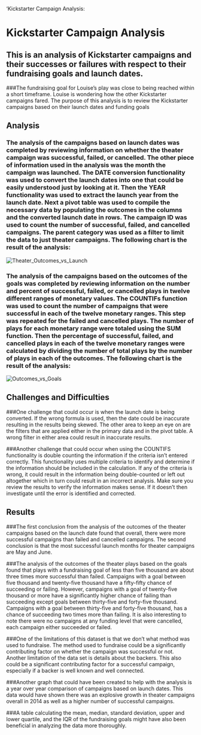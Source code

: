 ‘Kickstarter Campaign Analysis:

# Kickstarter Campaign Analysis

## This is an analysis of Kickstarter campaigns and their successes or failures with respect to their fundraising goals and launch dates.  
###The fundraising goal for Louise’s play was close to being reached within a short timeframe.  Louise is wondering how the other Kickstarter campaigns fared.  The purpose of this analysis is to review the Kickstarter campaigns based on their launch dates and funding goals

## Analysis

### The analysis of the campaigns based on launch dates was completed by reviewing information on whether the theater campaign was successful, failed, or cancelled.  The other piece of information used in the analysis was the month the campaign was launched. The DATE conversion functionality was used to convert the launch dates into one that could be easily understood just by looking at it.  Then the YEAR functionality was used to extract the launch year from the launch date.  Next a pivot table was used to compile the necessary data by populating the outcomes in the columns and the converted launch date in rows.  The campaign ID was used to count the number of successful, failed, and cancelled campaigns.  The parent category was used as a filter to limit the data to just theater campaigns.  The following chart is the result of the analysis:

![Theater_Outcomes_vs_Launch](https://user-images.githubusercontent.com/99366022/155856382-819d13d1-1a58-4df3-ba78-f31d01be88c5.png)

### The analysis of the campaigns based on the outcomes of the goals was completed by reviewing information on the number and percent of successful, failed, or cancelled plays in twelve different ranges of monetary values.  The COUNTIFs function was used to count the number of campaigns that were successful in each of the twelve monetary ranges.  This step was repeated for the failed and cancelled plays.  The number of plays for each monetary range were totaled using the SUM function.  Then the percentage of successful, failed, and cancelled plays in each of the twelve monetary ranges were calculated by dividing the number of total plays by the number of plays in each of the outcomes.  The following chart is the result of the analysis:
 
 ![Outcomes_vs_Goals](https://user-images.githubusercontent.com/99366022/155856388-435e88cb-c2a2-460d-aa82-98d47a54352a.png)

## Challenges and Difficulties

###One challenge that could occur is when the launch date is being converted.  If the wrong formula is used, then the date could be inaccurate resulting in the results being skewed.  The other area to keep an eye on are the filters that are applied either in the primary data and in the pivot table.  A wrong filter in either area could result in inaccurate results.

###Another challenge that could occur when using the COUNTIFS functionality is double counting the information if the criteria isn’t entered correctly.  This functionality uses multiple criteria to identify and determine if the information should be included in the calculation.  If any of the criteria is wrong, it could result in the information being double-counted or left out altogether which in turn could result in an incorrect analysis. Make sure you review the results to verify the information makes sense.  If it doesn’t then investigate until the error is identified and corrected. 

## Results

###The first conclusion from the analysis of the outcomes of the theater campaigns based on the launch date found that overall, there were more successful campaigns than failed and cancelled campaigns.  The second conclusion is that the most successful launch months for theater campaigns are May and June.  

###The analysis of the outcomes of the theater plays based on the goals found that plays with a fundraising goal of less than five thousand are about three times more successful than failed.  Campaigns with a goal between five thousand and twenty-five thousand have a fifty-fifty chance of succeeding or failing.  However, campaigns with a goal of twenty-five thousand or more have a significantly higher chance of failing than succeeding except goals between thirty-five and forty-five thousand.  Campaigns with a goal between thirty-five and forty-five thousand, has a chance of succeeding two times more than failing.  It is also interesting to note there were no campaigns at any funding level that were cancelled, each campaign either succeeded or failed.  

###One of the limitations of this dataset is that we don’t what method was used to fundraise.  The method used to fundraise could be a significantly contributing factor on whether the campaign was successful or not.  Another limitation of the data set is details about the backers.  This also could be a significant contributing factor for a successful campaign, especially if a backer is well known and well connected. 

###Another graph that could have been created to help with the analysis is a year over year comparison of campaigns based on launch dates.  This data would have shown there was an explosive growth in theater campaigns overall in 2014 as well as a higher number of successful campaigns.

###A table calculating the mean, median, standard deviation, upper and lower quartile, and the IQR of the fundraising goals might have also been beneficial in analyzing the data more thoroughly.
